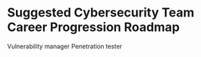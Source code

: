 # Suggested Cybersecurity Team Career Progression Roadmap

Vulnerability manager
Penetration tester
